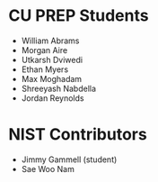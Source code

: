# CU PREP Students
- William Abrams
- Morgan Aire
- Utkarsh Dviwedi
- Ethan Myers
- Max Moghadam
- Shreeyash Nabdella
- Jordan Reynolds

# NIST Contributors
- Jimmy Gammell (student)
- Sae Woo Nam
